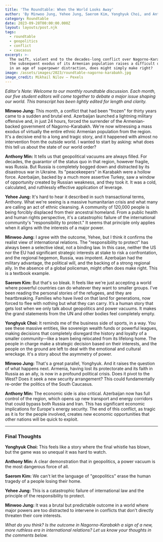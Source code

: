 ```yaml
---
title: 'The Roundtable: When the World Looks Away'
author: 'By Minwoo Jung, Yehee Jung, Saerom Kim, Yonghyuk Choi, and Anthony Min'
category: Roundtable
date: 2023-09-28T00:00:00.000Z
layout: layouts/post.njk
tags:
  - roundtable
  - geopolitics
  - conflict
  - caucasus
excerpt: >-
  The swift, violent end to the decades-long conflict over Nagorno-Karabakh and
  the subsequent exodus of its Armenian population raises a difficult question:
  in an age of superpower distraction, does might simply make right?
image: /assets/images/2023/roundtable-nagorno-karabakh.jpg
image_credit: Mikhail Nilov — Pexels
---
```


*Editor's Note: Welcome to our monthly roundtable discussion. Each month, our five student editors will come together to debate a major issue shaping our world. This transcript has been lightly edited for length and clarity.*

**Minwoo Jung:** This month, a conflict that had been "frozen" for thirty years came to a sudden and brutal end. Azerbaijan launched a lightning military offensive and, in just 24 hours, forced the surrender of the Armenian-backed government of Nagorno-Karabakh. We're now witnessing a mass exodus of virtually the entire ethnic Armenian population from the region. It's a decisive end to a long and tragic story, and it happened with almost no intervention from the outside world. I wanted to start by asking: what does this tell us about the state of our world order?

**Anthony Min:** It tells us that geopolitical vacuums are always filled. For decades, the guarantor of the status quo in that region, however fragile, was Russia. But Russia is completely bogged down and distracted by its disastrous war in Ukraine. Its "peacekeepers" in Karabakh were a hollow force. Azerbaijan, backed by a much more assertive Turkey, saw a window of opportunity created by Russian weakness, and they took it. It was a cold, calculated, and ruthlessly effective application of leverage.

**Yehee Jung:** It's hard to hear it described in such transactional terms, Anthony. What we're seeing is a massive humanitarian crisis and what many are calling an act of ethnic cleansing. A community of 120,000 people is being forcibly displaced from their ancestral homeland. From a public health and human rights perspective, it's a catastrophic failure of the international community's "responsibility to protect." It seems that principle only applies when it aligns with the interests of a major power.

**Minwoo Jung:** I agree with the outcome, Yehee, but I think it confirms the realist view of international relations. The "responsibility to protect" has always been a selective ideal, not a binding law. In this case, neither the US nor the EU had significant strategic interests at stake to risk a confrontation, and the regional hegemon, Russia, was impotent. Azerbaijan had the military advantage, the political will, and the backing of a strong regional ally. In the absence of a global policeman, might often does make right. This is a textbook example.

**Saerom Kim:** But that's so bleak. It feels like we're just accepting a world where powerful countries can do whatever they want to smaller groups. I've been reading the personal stories of the refugees, and they are heartbreaking. Families who have lived on that land for generations, now forced to flee with nothing but what they can carry. It’s a human story that gets lost when we only talk about geopolitics and power vacuums. It makes the grand statements from the UN and other bodies feel completely empty.

**Yonghyuk Choi:** It reminds me of the business side of sports, in a way. You see these massive entities, like sovereign wealth funds or powerful leagues, making decisions that completely disregard the history and loyalty of a smaller community—like a team being relocated from its lifelong home. The people in charge make a strategic decision based on their interests, and the people on the ground are left to deal with the emotional and cultural wreckage. It's a story about the asymmetry of power.

**Minwoo Jung:** That's a great parallel, Yonghyuk. And it raises the question of what happens next. Armenia, having lost its protectorate and its faith in Russia as an ally, is now in a profound political crisis. Does it pivot to the West? Does it seek a new security arrangement? This could fundamentally re-order the politics of the South Caucasus.

**Anthony Min:** The economic side is also critical. Azerbaijan now has full control of the region, which opens up new transport and energy corridors that could bypass both Russia and Iran. This has significant economic implications for Europe's energy security. The end of this conflict, as tragic as it is for the people involved, creates new economic opportunities that other nations will be quick to exploit.

---
### Final Thoughts

**Yonghyuk Choi:** This feels like a story where the final whistle has blown, but the game was so unequal it was hard to watch.

**Anthony Min:** A clear demonstration that in geopolitics, a power vacuum is the most dangerous force of all.

**Saerom Kim:** We can't let the language of "geopolitics" erase the human tragedy of a people losing their home.

**Yehee Jung:** This is a catastrophic failure of international law and the principle of the responsibility to protect.

**Minwoo Jung:** It was a brutal but predictable outcome in a world where major powers are too distracted to intervene in conflicts that don't directly threaten their core interests.

*What do you think? Is the outcome in Nagorno-Karabakh a sign of a new, more ruthless era in international relations? Let us know your thoughts in the comments below.*
